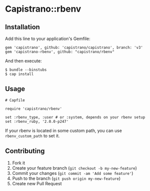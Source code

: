 # Capistrano::rbenv

## Installation

Add this line to your application's Gemfile:

    gem 'capistrano', github: 'capistrano/capistrano', branch: 'v3'
    gem 'capistrano-rbenv', github: "capistrano/rbenv"

And then execute:

    $ bundle --binstubs
    $ cap install

## Usage

    # Capfile

    require 'capistrano/rbenv'

    set :rbenv_type, :user # or :system, depends on your rbenv setup
    set :rbenv_ruby, '2.0.0-p247'

If your rbenv is located in some custom path, you can use `rbenv_custom_path` to set it.

## Contributing

1. Fork it
2. Create your feature branch (`git checkout -b my-new-feature`)
3. Commit your changes (`git commit -am 'Add some feature'`)
4. Push to the branch (`git push origin my-new-feature`)
5. Create new Pull Request
